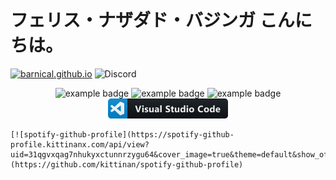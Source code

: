 # フェリス・ナザダド・バジンガ こんにちは。

[![barnical.github.io](https://img.shields.io/website-up-down-green-red/http/shields.io.svg)](http://shields.io/)
![Discord](https://dcbadge.limes.pink/api/shield/1184740148487925851)

<p align="center">
    <img src="https://github.com/MikeCodesDotNET/ColoredBadges/blob/master/png/dev/languages/html.png" alt="example badge" style="vertical-align:top margin:6px 4px">
    <img src="https://github.com/MikeCodesDotNET/ColoredBadges/blob/master/png/dev/languages/python.png" alt="example badge" style="vertical-align:top margin:6px 4px">
    <img src="https://github.com/MikeCodesDotNET/ColoredBadges/blob/master/png/dev/misc/chrome.png" alt="example badge" style="vertical-align:top margin:6px 4px">
    <img src="https://github.com/MikeCodesDotNET/ColoredBadges/blob/master/png/dev/tools/visualstudio_code.png" alt="example badge" style="vertical-align:top margin:6px 4px">

    [![spotify-github-profile](https://spotify-github-profile.kittinanx.com/api/view?uid=31qgvxqag7nhukyxctunnrzygu64&cover_image=true&theme=default&show_offline=false&background_color=121212&interchange=false&profanity=false)](https://github.com/kittinan/spotify-github-profile)

</p>

